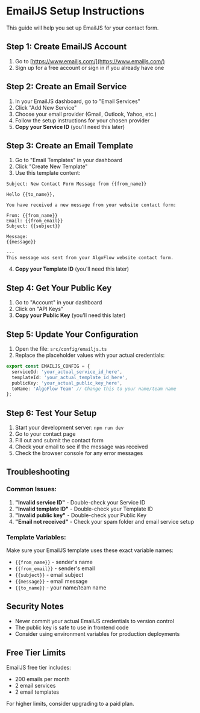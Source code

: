 # EmailJS Setup Instructions

This guide will help you set up EmailJS for your contact form.

## Step 1: Create EmailJS Account

1. Go to [https://www.emailjs.com/](https://www.emailjs.com/)
2. Sign up for a free account or sign in if you already have one

## Step 2: Create an Email Service

1. In your EmailJS dashboard, go to "Email Services"
2. Click "Add New Service"
3. Choose your email provider (Gmail, Outlook, Yahoo, etc.)
4. Follow the setup instructions for your chosen provider
5. **Copy your Service ID** (you'll need this later)

## Step 3: Create an Email Template

1. Go to "Email Templates" in your dashboard
2. Click "Create New Template"
3. Use this template content:

```
Subject: New Contact Form Message from {{from_name}}

Hello {{to_name}},

You have received a new message from your website contact form:

From: {{from_name}}
Email: {{from_email}}
Subject: {{subject}}

Message:
{{message}}

---
This message was sent from your AlgoFlow website contact form.
```

4. **Copy your Template ID** (you'll need this later)

## Step 4: Get Your Public Key

1. Go to "Account" in your dashboard
2. Click on "API Keys"
3. **Copy your Public Key** (you'll need this later)

## Step 5: Update Your Configuration

1. Open the file: `src/config/emailjs.ts`
2. Replace the placeholder values with your actual credentials:

```typescript
export const EMAILJS_CONFIG = {
  serviceId: 'your_actual_service_id_here',
  templateId: 'your_actual_template_id_here', 
  publicKey: 'your_actual_public_key_here',
  toName: 'AlgoFlow Team' // Change this to your name/team name
};
```

## Step 6: Test Your Setup

1. Start your development server: `npm run dev`
2. Go to your contact page
3. Fill out and submit the contact form
4. Check your email to see if the message was received
5. Check the browser console for any error messages

## Troubleshooting

### Common Issues:

1. **"Invalid service ID"** - Double-check your Service ID
2. **"Invalid template ID"** - Double-check your Template ID  
3. **"Invalid public key"** - Double-check your Public Key
4. **"Email not received"** - Check your spam folder and email service setup

### Template Variables:

Make sure your EmailJS template uses these exact variable names:
- `{{from_name}}` - sender's name
- `{{from_email}}` - sender's email  
- `{{subject}}` - email subject
- `{{message}}` - email message
- `{{to_name}}` - your name/team name

## Security Notes

- Never commit your actual EmailJS credentials to version control
- The public key is safe to use in frontend code
- Consider using environment variables for production deployments

## Free Tier Limits

EmailJS free tier includes:
- 200 emails per month
- 2 email services
- 2 email templates

For higher limits, consider upgrading to a paid plan.
